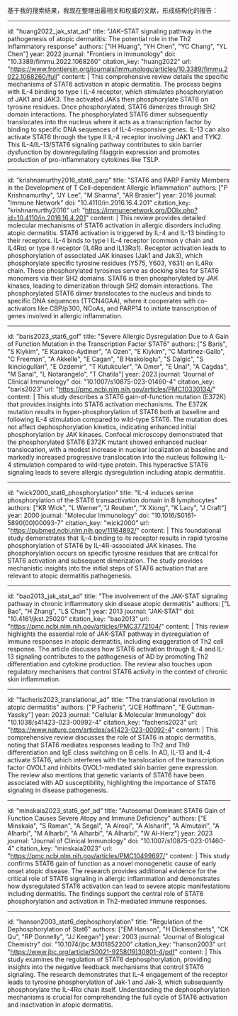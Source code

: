 基于我的搜索结果，我现在整理出最相关和权威的文献，形成结构化的报告：

----
id: "huang2022_jak_stat_ad"
title: "JAK–STAT signaling pathway in the pathogenesis of atopic dermatitis: The potential role in the Th2 inflammatory response"
authors: ["IH Huang", "YH Chen", "YC Chang", "YL Chen"]
year: 2022
journal: "Frontiers in Immunology"
doi: "10.3389/fimmu.2022.1068260"
citation_key: "huang2022"
url: "https://www.frontiersin.org/journals/immunology/articles/10.3389/fimmu.2022.1068260/full"
content: |
  This comprehensive review details the specific mechanisms of STAT6 activation in atopic dermatitis. The process begins with IL-4 binding to type I IL-4 receptor, which stimulates phosphorylation of JAK1 and JAK3. The activated JAKs then phosphorylate STAT6 on tyrosine residues. Once phosphorylated, STAT6 dimerizes through SH2 domain interactions. The phosphorylated STAT6 dimer subsequently translocates into the nucleus where it acts as a transcription factor by binding to specific DNA sequences of IL-4-responsive genes. IL-13 can also activate STAT6 through the type II IL-4 receptor involving JAK1 and TYK2. This IL-4/IL-13/STAT6 signaling pathway contributes to skin barrier dysfunction by downregulating filaggrin expression and promotes production of pro-inflammatory cytokines like TSLP.

----
id: "krishnamurthy2016_stat6_parp"
title: "STAT6 and PARP Family Members in the Development of T Cell-dependent Allergic Inflammation"
authors: ["P Krishnamurthy", "JY Lee", "M Sharma", "AR Brasier"]
year: 2016
journal: "Immune Network"
doi: "10.4110/in.2016.16.4.201"
citation_key: "krishnamurthy2016"
url: "https://immunenetwork.org/DOIx.php?id=10.4110/in.2016.16.4.201"
content: |
  This review provides detailed molecular mechanisms of STAT6 activation in allergic disorders including atopic dermatitis. STAT6 activation is triggered by IL-4 and IL-13 binding to their receptors. IL-4 binds to type I IL-4 receptor (common γ chain and IL4Rα) or type II receptor (IL4Rα and IL13Rα1). Receptor activation leads to phosphorylation of associated JAK kinases (Jak1 and Jak3), which phosphorylate specific tyrosine residues (Y575, Y603, Y631) on IL4Rα chain. These phosphorylated tyrosines serve as docking sites for STAT6 monomers via their SH2 domains. STAT6 is then phosphorylated by JAK kinases, leading to dimerization through SH2 domain interactions. The phosphorylated STAT6 dimer translocates to the nucleus and binds to specific DNA sequences (TTCN4GAA), where it cooperates with co-activators like CBP/p300, NCoAs, and PARP14 to initiate transcription of genes involved in allergic inflammation.

----
id: "baris2023_stat6_gof"
title: "Severe Allergic Dysregulation Due to A Gain of Function Mutation in the Transcription Factor STAT6"
authors: ["S Baris", "S Kiykim", "E Karakoc-Aydiner", "A Ozen", "E Kiykim", "C Martinez-Gallo", "C Freeman", "A Akkelle", "E Cagan", "B Haskologlu", "S Dalgic", "S Ikinciogullari", "E Ozdemir", "T Kutukculer", "A Omer", "E Unal", "A Cagdas", "M Sanal", "L Notarangelo", "T Chatila"]
year: 2023
journal: "Journal of Clinical Immunology"
doi: "10.1007/s10875-023-01460-4"
citation_key: "baris2023"
url: "https://pmc.ncbi.nlm.nih.gov/articles/PMC10330134/"
content: |
  This study describes a STAT6 gain-of-function mutation (E372K) that provides insights into STAT6 activation mechanisms. The E372K mutation results in hyper-phosphorylation of STAT6 both at baseline and following IL-4 stimulation compared to wild-type STAT6. The mutation does not affect dephosphorylation kinetics, indicating enhanced initial phosphorylation by JAK kinases. Confocal microscopy demonstrated that the phosphorylated STAT6 E372K mutant showed enhanced nuclear translocation, with a modest increase in nuclear localization at baseline and markedly increased progressive translocation into the nucleus following IL-4 stimulation compared to wild-type protein. This hyperactive STAT6 signaling leads to severe allergic dysregulation including atopic dermatitis.

----
id: "wick2000_stat6_phosphorylation"
title: "IL-4 induces serine phosphorylation of the STAT6 transactivation domain in B lymphocytes"
authors: ["KR Wick", "L Werner", "J Reuben", "X Xiong", "K Lacy", "J Craft"]
year: 2000
journal: "Molecular Immunology"
doi: "10.1016/S0161-5890(00)00093-7"
citation_key: "wick2000"
url: "https://pubmed.ncbi.nlm.nih.gov/11164892/"
content: |
  This foundational study demonstrates that IL-4 binding to its receptor results in rapid tyrosine phosphorylation of STAT6 by IL-4R-associated JAK kinases. The phosphorylation occurs on specific tyrosine residues that are critical for STAT6 activation and subsequent dimerization. The study provides mechanistic insights into the initial steps of STAT6 activation that are relevant to atopic dermatitis pathogenesis.

----
id: "bao2013_jak_stat_ad"
title: "The involvement of the JAK-STAT signaling pathway in chronic inflammatory skin disease atopic dermatitis"
authors: ["L Bao", "H Zhang", "LS Chan"]
year: 2013
journal: "JAK-STAT"
doi: "10.4161/jkst.25020"
citation_key: "bao2013"
url: "https://pmc.ncbi.nlm.nih.gov/articles/PMC3772104/"
content: |
  This review highlights the essential role of JAK-STAT pathway in dysregulation of immune responses in atopic dermatitis, including exaggeration of Th2 cell response. The article discusses how STAT6 activation through IL-4 and IL-13 signaling contributes to the pathogenesis of AD by promoting Th2 differentiation and cytokine production. The review also touches upon regulatory mechanisms that control STAT6 activity in the context of chronic skin inflammation.

----
id: "facheris2023_translational_ad"
title: "The translational revolution in atopic dermatitis"
authors: ["P Facheris", "JCE Hoffmann", "E Guttman-Yassky"]
year: 2023
journal: "Cellular & Molecular Immunology"
doi: "10.1038/s41423-023-00992-4"
citation_key: "facheris2023"
url: "https://www.nature.com/articles/s41423-023-00992-4"
content: |
  This comprehensive review discusses the role of STAT6 in atopic dermatitis, noting that STAT6 mediates responses leading to Th2 and Th9 differentiation and IgE class switching on B cells. In AD, IL-13 and IL-4 activate STAT6, which interferes with the translocation of the transcription factor OVOL1 and inhibits OVOL1-mediated skin barrier gene expression. The review also mentions that genetic variants of STAT6 have been associated with AD susceptibility, highlighting the importance of STAT6 signaling in disease pathogenesis.

----
id: "minskaia2023_stat6_gof_ad"
title: "Autosomal Dominant STAT6 Gain of Function Causes Severe Atopy and Immune Deficiency"
authors: ["E Minskaia", "S Raman", "A Segal", "A Alroqi", "A Alsharif", "A Almutairi", "A Alharbi", "M Alharbi", "A Alharbi", "A Alharbi", "W Al-Herz"]
year: 2023
journal: "Journal of Clinical Immunology"
doi: "10.1007/s10875-023-01460-4"
citation_key: "minskaia2023"
url: "https://pmc.ncbi.nlm.nih.gov/articles/PMC10499697/"
content: |
  This study confirms STAT6 gain of function as a novel monogenetic cause of early onset atopic disease. The research provides additional evidence for the critical role of STAT6 signaling in allergic inflammation and demonstrates how dysregulated STAT6 activation can lead to severe atopic manifestations including dermatitis. The findings support the central role of STAT6 phosphorylation and activation in Th2-mediated immune responses.

----
id: "hanson2003_stat6_dephosphorylation"
title: "Regulation of the Dephosphorylation of Stat6"
authors: ["EM Hanson", "H Dickensheets", "CK Qu", "RP Donnelly", "JJ Keegan"]
year: 2003
journal: "Journal of Biological Chemistry"
doi: "10.1074/jbc.M301852200"
citation_key: "hanson2003"
url: "https://www.jbc.org/article/S0021-9258(19)30801-4/pdf"
content: |
  This study examines the regulation of STAT6 dephosphorylation, providing insights into the negative feedback mechanisms that control STAT6 signaling. The research demonstrates that IL-4 engagement of the receptor leads to tyrosine phosphorylation of Jak-1 and Jak-3, which subsequently phosphorylate the IL-4Rα chain itself. Understanding the dephosphorylation mechanisms is crucial for comprehending the full cycle of STAT6 activation and inactivation in atopic dermatitis.